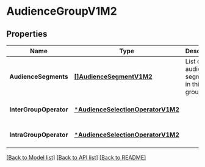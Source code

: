 # AudienceGroupV1M2

## Properties
Name | Type | Description | Notes
------------ | ------------- | ------------- | -------------
**AudienceSegments** | [**[]AudienceSegmentV1M2**](AudienceSegmentV1M2.md) | List of audience segments in this group. | [optional] [default to null]
**InterGroupOperator** | [***AudienceSelectionOperatorV1M2**](AudienceSelectionOperatorV1M2.md) |  | [optional] [default to null]
**IntraGroupOperator** | [***AudienceSelectionOperatorV1M2**](AudienceSelectionOperatorV1M2.md) |  | [optional] [default to null]

[[Back to Model list]](../README.md#documentation-for-models) [[Back to API list]](../README.md#documentation-for-api-endpoints) [[Back to README]](../README.md)

